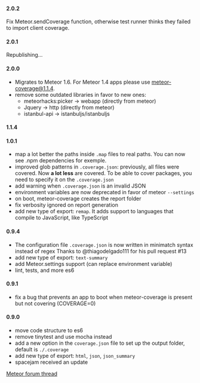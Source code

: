 #### 2.0.2
Fix Meteor.sendCoverage function, otherwise test runner thinks they failed to import client coverage.  

#### 2.0.1
Republishing...

#### 2.0.0
-   Migrates to Meteor 1.6.
    For Meteor 1.4 apps please use meteor-coverage@1.1.4.
-   remove some outdated libraries in favor to new ones:
      - meteorhacks:picker -> webapp (directly from meteor)
      - Jquery -> http (directly from meteor)
      - istanbul-api -> istanbuljs/istanbuljs

#### 1.1.4

#### 1.0.1
-   map a lot better the paths inside `.map` files to real paths. You can now see .npm dependencies for exemple.
-   improved glob patterns in `.coverage.json`: previously, all files were covered. Now **a lot less** are covered. To be able to cover packages, you need to specify it on the `.coverage.json`  
-   add warning when `.coverage.json` is an invalid JSON
-   environment variables are now deprecated in favor of meteor `--settings`
-   on boot, meteor-coverage creates the report folder
-   fix verbosity ignored on report generation
-   add new type of export: `remap`. It adds support to languages that compile to JavaScript, like TypeScript

#### 0.9.4

-   The configuration file `.coverage.json` is now written in minimatch syntax instead of regex
    Thanks to @thiagodelgado111 for his pull request #13
-   add new type of export: `text-summary`
-   add Meteor.settings support (can replace environment variable)
-   lint, tests, and more es6

#### 0.9.1

-   fix a bug that prevents an app to boot when meteor-coverage is present but not covering (COVERAGE=0)

#### 0.9.0

-   move code structure to es6
-   remove tinytest and use mocha instead
-   add a new option in the `coverage.json` file to set up the output folder, default is `./.coverage`
-   add new type of export: `html`, `json`, `json_summary`
-   spacejam received an update

[Meteor forum thread](https://forums.meteor.com/t/coverage-on-meteor/20035)
